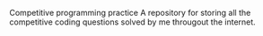 Competitive programming practice
A repository for storing all the competitive coding questions solved by me througout the internet.
